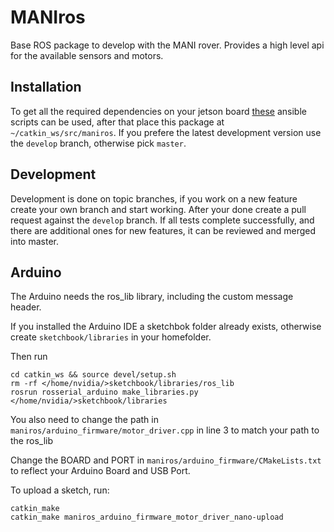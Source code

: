 # MANIros
Base ROS package to develop with the MANI rover. Provides a high level api for the available sensors and motors.

## Installation

To get all the required dependencies on your jetson board [these](https://github.com/PTScientists/MANIansible) ansible
scripts can be used, after that place this package at `~/catkin_ws/src/maniros`. If you prefere the latest development
version use the `develop` branch, otherwise pick `master`.

## Development

Development is done on topic branches, if you work on a new feature create your own branch and start working. After your
done create a pull request against the `develop` branch. If all tests complete successfully, and there are additional
ones for new features, it can be reviewed and merged into master. 

## Arduino

The Arduino needs the ros_lib library, including the custom message header.

If you installed the Arduino IDE a sketchbok folder already exists, otherwise create `sketchbook/libraries` in your homefolder.

Then run

```
cd catkin_ws && source devel/setup.sh
rm -rf </home/nvidia/>sketchbook/libraries/ros_lib
rosrun rosserial_arduino make_libraries.py </home/nvidia/>sketchbook/libraries
```


You also need to change the path in `maniros/arduino_firmware/motor_driver.cpp`
in line 3 to match your path to the ros_lib

Change the BOARD and PORT in `maniros/arduino_firmware/CMakeLists.txt` to reflect your Arduino Board and USB Port.

To upload a sketch, run:

```
catkin_make
catkin_make maniros_arduino_firmware_motor_driver_nano-upload
```

